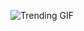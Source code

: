 ![Trending GIF](https://media0.giphy.com/media/v1.Y2lkPThiYjIxNzcycWh6em82dDdxZmN6N3NhNzR6N2J6dDBlYnN4d292ZGYyOGk5OXRkeiZlcD12MV9naWZzX3NlYXJjaCZjdD1n/xUPGcEliCc7bETyfO8/giphy.gif)
